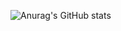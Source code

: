 ![Anurag's GitHub stats](https://github-readme-stats.vercel.app/api?username=iZaiZaiA&show_icons=true&theme=radical)
